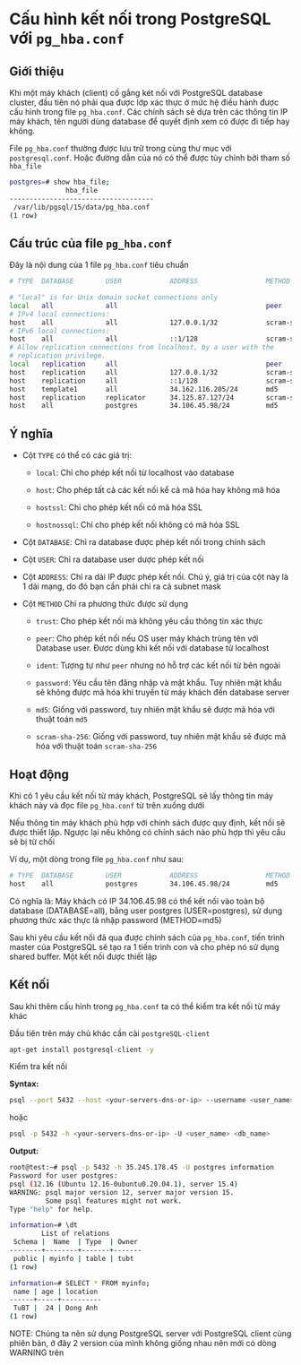 # Cấu hình kết nối trong PostgreSQL với `pg_hba.conf`

## Giới thiệu

Khi một máy khách (client) cố gắng két nối với PostgreSQL database cluster, đầu tiên nó phải qua được lớp xác thực ở mức hệ điều hành được cấu hình trong file `pg_hba.conf`. Các chính sách sẽ dựa trên các thông tin IP máy khách, tên người dùng database để quyết định xem có được đi tiếp hay không. 

File `pg_hba.conf` thường được lưu trữ trong cùng thư mục với `postgresql.conf`. Hoặc đường dẫn của nó có thể được tùy chỉnh bởi tham số `hba_file`

```sh
postgres=# show hba_file;
              hba_file              
------------------------------------
 /var/lib/pgsql/15/data/pg_hba.conf
(1 row)
```

## Cấu trúc của file `pg_hba.conf`

Đây là nội dung của 1 file `pg_hba.conf` tiêu chuẩn

```sh
# TYPE  DATABASE        USER            ADDRESS                 METHOD

# "local" is for Unix domain socket connections only
local   all             all                                     peer
# IPv4 local connections:
host    all             all             127.0.0.1/32            scram-sha-256
# IPv6 local connections:
host    all             all             ::1/128                 scram-sha-256
# Allow replication connections from localhost, by a user with the
# replication privilege.
local   replication     all                                     peer
host    replication     all             127.0.0.1/32            scram-sha-256
host    replication     all             ::1/128                 scram-sha-256
host    template1       all             34.162.116.205/24       md5
host    replication     replicator      34.125.87.127/24        scram-sha-256
host    all             postgres        34.106.45.98/24         md5
```

## Ý nghĩa

- Cột `TYPE` có thể có các giá trị:

	+ `local`: Chỉ cho phép kết nối từ localhost vào database

	+ `host`: Cho phép tất cả các kết nối kể cả mã hóa hay không mã hóa

	+ `hostssl`: Chỉ cho phép kết nối có mã hóa SSL

	+ `hostnossql`: Chỉ cho phép kết nối không có mã hóa SSL

- Cột `DATABASE`: Chỉ ra database được phép kết nối trong chính sách

- Cột `USER`: Chỉ ra database user dược phép kết nối

- Cột `ADDRESS`: Chỉ ra dải IP được phép kết nối. Chú ý, giá trị của cột này là 1 dải mạng, do đó bạn cần phải chỉ ra cả subnet mask

- Cột `METHOD` Chỉ ra phương thức được sử dụng

	+ `trust`: Cho phép kết nối mà không yêu cầu thông tin xác thực

	+ `peer`: Cho phép kết nối nếu OS user máy khách trùng tên với Database user. Được dùng khi kết nối với database từ localhost

	+ `ident`: Tượng tự như `peer` nhưng nó hỗ trợ các kết nối từ bên ngoài

	+ `password`: Yêu cầu tên đăng nhập và mật khẩu. Tuy nhiên mật khẩu sẽ không được mã hóa khi truyền từ máy khách đến database server

	+ `md5`: Giống với password, tuy nhiên mật khẩu sẽ được mã hóa với thuật toán `md5`

	+ `scram-sha-256`: Giống với password, tuy nhiên mật khẩu sẽ được mã hóa với thuật toán `scram-sha-256`

## Hoạt động

Khi có 1 yêu cầu kết nối từ máy khách, PostgreSQL sẽ lấy thông tin máy khách này và đọc file `pg_hba.conf` từ trên xuống dưới

Nếu thông tin máy khách phù hợp với chính sách được quy định, kết nối sẽ được thiết lập. Ngược lại nếu không có chính sách nào phù hợp thì yêu cầu sẽ bị từ chối

Ví dụ, một dòng trong file `pg_hba.conf` như sau:

```sh
# TYPE  DATABASE        USER            ADDRESS                 METHOD
host    all             postgres        34.106.45.98/24         md5
```

Có nghĩa là: Máy khách có IP 34.106.45.98 có thể kết nối vào toàn bộ database (DATABASE=all), bằng user postgres (USER=postgres), sử dụng phương thức xác thực là nhập password (METHOD=md5)

Sau khi yêu cầu kết nối đã qua được chính sách của `pg_hba.conf`, tiến trình master của PostgreSQL sẽ tạo ra 1 tiến trình con và cho phép nó sử dụng shared buffer. Một kết nối được thiết lập

## Kết nối

Sau khi thêm cấu hình trong `pg_hba.conf` ta có thể kiểm tra kết nối từ máy khác 

Đầu tiên trên máy chủ khác cần cài `postgreSQL-client`

```sh
apt-get install postgresql-client -y
```

Kiểm tra kết nối

**Syntax:**

```sh
psql --port 5432 --host <your-servers-dns-or-ip> --username <user_name> --password --dbname <db_name>
```

hoặc

```sh
psql -p 5432 -h <your-servers-dns-or-ip> -U <user_name> <db_name>
```

**Output:**

```sh
root@test:~# psql -p 5432 -h 35.245.178.45 -U postgres information
Password for user postgres:
psql (12.16 (Ubuntu 12.16-0ubuntu0.20.04.1), server 15.4)
WARNING: psql major version 12, server major version 15.
         Some psql features might not work.
Type "help" for help.

information=# \dt
        List of relations
 Schema |  Name  | Type  | Owner
--------+--------+-------+-------
 public | myinfo | table | tubt
(1 row)

information=# SELECT * FROM myinfo;
 name | age | location
------+-----+----------
 TuBT |  24 | Dong Anh
(1 row)
```

NOTE: Chúng ta nên sử dụng PostgreSQL server với PostgreSQL client cùng phiên bản, ở đây 2 version của mình không giống nhau nên mới có dòng WARNING trên